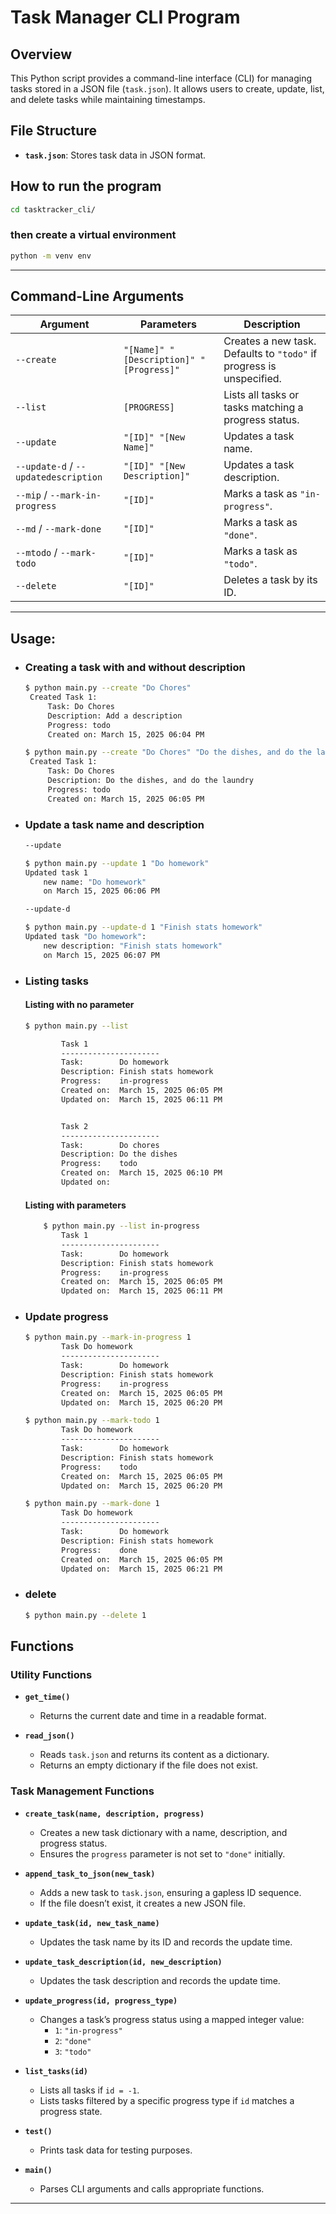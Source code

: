 # Task Manager CLI Program
## Overview
This Python script provides a command-line interface (CLI) for managing tasks stored in a JSON file (`task.json`). It allows users to create, update, list, and delete tasks while maintaining timestamps.


## File Structure
- **`task.json`**: Stores task data in JSON format.


## How to run the program

```bash
cd tasktracker_cli/
```
### then create a virtual environment 
```bash
python -m venv env
```
---


## Command-Line Arguments
| Argument | Parameters | Description |
|----------|-----------|-------------|
| `--create` | `"[Name]" "[Description]" "[Progress]"` | Creates a new task. Defaults to `"todo"` if progress is unspecified. |
| `--list` | `[PROGRESS]` | Lists all tasks or tasks matching a progress status. |
| `--update` | `"[ID]" "[New Name]"` | Updates a task name. |
| `--update-d` / `--updatedescription` | `"[ID]" "[New Description]"` | Updates a task description. |
| `--mip` / `--mark-in-progress` | `"[ID]"` | Marks a task as `"in-progress"`. |
| `--md` / `--mark-done` | `"[ID]"` | Marks a task as `"done"`. |
| `--mtodo` / `--mark-todo` | `"[ID]"` | Marks a task as `"todo"`. |
| `--delete` | `"[ID]"` | Deletes a task by its ID. |

---


## Usage:
* ### Creating a task with and without description
   ```bash
   $ python main.py --create "Do Chores"
    Created Task 1:
        Task: Do Chores
        Description: Add a description     
        Progress: todo
        Created on: March 15, 2025 06:04 PM

   $ python main.py --create "Do Chores" "Do the dishes, and do the laundry"
    Created Task 1:
        Task: Do Chores
        Description: Do the dishes, and do the laundry
        Progress: todo
        Created on: March 15, 2025 06:05 PM
   ```
* ### Update a task name and description
    ```bash
    --update

    $ python main.py --update 1 "Do homework"
    Updated task 1
        new name: "Do homework"
        on March 15, 2025 06:06 PM

    --update-d

    $ python main.py --update-d 1 "Finish stats homework"
    Updated task "Do homework":
        new description: "Finish stats homework"
        on March 15, 2025 06:07 PM
    ```

* ### Listing tasks
    #### Listing with no parameter
    ```bash
    $ python main.py --list

            Task 1
            ----------------------
            Task:        Do homework
            Description: Finish stats homework
            Progress:    in-progress
            Created on:  March 15, 2025 06:05 PM
            Updated on:  March 15, 2025 06:11 PM


            Task 2
            ----------------------
            Task:        Do chores
            Description: Do the dishes
            Progress:    todo
            Created on:  March 15, 2025 06:10 PM
            Updated on:
    ```
    #### Listing with parameters

    ```bash
        $ python main.py --list in-progress
            Task 1
            ----------------------
            Task:        Do homework
            Description: Finish stats homework  
            Progress:    in-progress
            Created on:  March 15, 2025 06:05 PM
            Updated on:  March 15, 2025 06:11 PM
    ```
* ### Update progress
    ```bash 
    $ python main.py --mark-in-progress 1
            Task Do homework
            ----------------------
            Task:        Do homework
            Description: Finish stats homework  
            Progress:    in-progress
            Created on:  March 15, 2025 06:05 PM
            Updated on:  March 15, 2025 06:20 PM

    $ python main.py --mark-todo 1
            Task Do homework
            ----------------------
            Task:        Do homework
            Description: Finish stats homework  
            Progress:    todo
            Created on:  March 15, 2025 06:05 PM
            Updated on:  March 15, 2025 06:20 PM

    $ python main.py --mark-done 1
            Task Do homework
            ----------------------
            Task:        Do homework
            Description: Finish stats homework
            Progress:    done
            Created on:  March 15, 2025 06:05 PM
            Updated on:  March 15, 2025 06:21 PM

* ### delete
    ```bash
    $ python main.py --delete 1
    ```

## Functions

### Utility Functions
- **`get_time()`**  
  - Returns the current date and time in a readable format.

- **`read_json()`**  
  - Reads `task.json` and returns its content as a dictionary.
  - Returns an empty dictionary if the file does not exist.

### Task Management Functions
- **`create_task(name, description, progress)`**  
  - Creates a new task dictionary with a name, description, and progress status.
  - Ensures the `progress` parameter is not set to `"done"` initially.

- **`append_task_to_json(new_task)`**  
  - Adds a new task to `task.json`, ensuring a gapless ID sequence.
  - If the file doesn’t exist, it creates a new JSON file.

- **`update_task(id, new_task_name)`**  
  - Updates the task name by its ID and records the update time.

- **`update_task_description(id, new_description)`**  
  - Updates the task description and records the update time.

- **`update_progress(id, progress_type)`**  
  - Changes a task’s progress status using a mapped integer value:
    - `1`: `"in-progress"`
    - `2`: `"done"`
    - `3`: `"todo"`

- **`list_tasks(id)`**  
  - Lists all tasks if `id = -1`.
  - Lists tasks filtered by a specific progress type if `id` matches a progress state.

- **`test()`**  
  - Prints task data for testing purposes.

- **`main()`**  
  - Parses CLI arguments and calls appropriate functions.

---